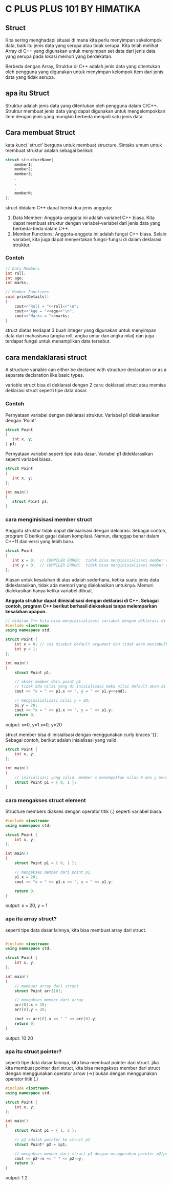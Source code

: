 # C PLUS PLUS 101 BY HIMATIKA

## Struct

Kita sering menghadapi situasi di mana kita perlu menyimpan sekelompok data, baik itu jenis data yang serupa atau tidak serupa. Kita telah melihat Array di C++ yang digunakan untuk menyimpan set data dari jenis data yang serupa pada lokasi memori yang berdekatan.

Berbeda dengan Array, Struktur di C++ adalah jenis data yang ditentukan oleh pengguna yang digunakan untuk menyimpan kelompok item dari jenis data yang tidak serupa.

## apa itu Struct

Struktur adalah jenis data yang ditentukan oleh pengguna dalam C/C++. Struktur membuat jenis data yang dapat digunakan untuk mengelompokkan item dengan jenis yang mungkin berbeda menjadi satu jenis data.

## Cara membuat Struct

kata kunci 'struct' berguna untuk membuat structure. Sintaks umum untuk membuat struktur adalah sebagai berikut:

```cpp
struct structureName{
    member1;
    member2;
    member3;
    .
    .
    .
    memberN;
};
```

struct didalam C++ dapat berisi dua jenis anggota:

1. Data Member: Anggota-anggota ini adalah variabel C++ biasa. Kita dapat membuat struktur dengan variabel-variabel dari jenis data yang berbeda-beda dalam C++.
2. Member Functions: Anggota-anggota ini adalah fungsi C++ biasa. Selain variabel, kita juga dapat menyertakan fungsi-fungsi di dalam deklarasi struktur.

### Contoh

```cpp
// Data Members
int roll;
int age;
int marks;

// Member Functions
void printDetails()
{
    cout<<"Roll = "<<roll<<"\n";
    cout<<"Age = "<<age<<"\n";
    cout<<"Marks = "<<marks;
}
```

struct diatas terdapat 3 buah integer yang digunakan untuk menyimpan data dari mahasiswa (angka roll, angka umur dan angka nilai) dan juga terdapat fungsi untuk menampilkan data tersebut.

## cara mendaklarasi struct

A structure variable can either be declared with structure declaration or as a separate declaration like basic types.

variable struct bisa di deklarasi dengan 2 cara: deklarasi struct atau memisa deklarasi struct seperti tipe data dasar.

### Contoh

Pernyataan variabel dengan deklarasi struktur.
Variabel p1 dideklarasikan dengan 'Point'.

```cpp
struct Point
{
   int x, y;
} p1;
```

Pernyataan variabel seperti tipe data dasar.
Variabel p1 dideklarasikan seperti variabel biasa.

```cpp
struct Point
{
   int x, y;
};

int main()
{
   struct Point p1;
}
```

### cara menginisisasi member struct

Anggota struktur tidak dapat diinisialisasi dengan deklarasi. Sebagai contoh, program C berikut gagal dalam kompilasi. Namun, dianggap benar dalam C++11 dan versi yang lebih baru.

```cpp
struct Point
{
   int x = 0;  // COMPILER ERROR:  tidak bisa menginisialisasi member disini
   int y = 0;  // COMPILER ERROR:  tidak bisa menginisialisasi member disini
};
```

Alasan untuk kesalahan di atas adalah sederhana, ketika suatu jenis data dideklarasikan, tidak ada memori yang dialokasikan untuknya. Memori dialokasikan hanya ketika variabel dibuat.

**Anggota struktur dapat diinisialisasi dengan deklarasi di C++. Sebagai contoh, program C++ berikut berhasil dieksekusi tanpa melemparkan kesalahan apapun.**

```cpp
// didalam C++ kita bisa menginisialisasi variabel dengan deklarasi di struct.
#include <iostream>
using namespace std;

struct Point {
    int x = 0; // ini disebut default argument dan tidak akan menimbulkan error
    int y = 1;
};

int main()
{
    struct Point p1;

    // akses member dari point p1
    // tidak ada nilai yang di inisialisasi maka nilai default akan di gunakan. yaitu x=0 dan y=1;
    cout << "x = " << p1.x << ", y = " << p1.y<<endl;

    // menginisialisasi nilai y = 20;
    p1.y = 20;
    cout << "x = " << p1.x << ", y = " << p1.y;
    return 0;
```

output:
x=0, y=1
x=0, y=20

struct member bisa di inisialisasi dengan menggunakan curly braces ‘{}’. Sebagai contoh, berikut adalah inisialisasi yang valid.

```cpp
struct Point {
    int x, y;
};

int main()
{
    // inisialisasi yang valid. member x mendapatkan nilai 0 dan y mendapatkan nilai 1. Urutan deklarasi diikuti.
    struct Point p1 = { 0, 1 };
}
```

### cara mengakses struct element

Structure members diakses dengan operator titik (.) seperti variabel biasa.

```cpp
#include <iostream>
using namespace std;

struct Point {
    int x, y;
};

int main()
{
    struct Point p1 = { 0, 1 };

    // mengakses member dari point p1
    p1.x = 20;
    cout << "x = " << p1.x << ", y = " << p1.y;

    return 0;
}
```

output:
x = 20, y = 1

### apa itu array struct?

seperti tipe data dasar lainnya, kita bisa membuat array dari struct.

```cpp

#include <iostream>
using namespace std;

struct Point {
    int x, y;
};

int main()
{
    // membuat array dari struct
    struct Point arr[10];

    // mengakses member dari array
    arr[0].x = 10;
    arr[0].y = 20;

    cout << arr[0].x << " " << arr[0].y;
    return 0;
}
```

output:
10 20

### apa itu struct pointer?

seperti tipe data dasar lainnya, kita bisa membuat pointer dari struct. jika kita membuat pointer dari struct, kita bisa mengakses member dari struct dengan menggunakan operator arrow (->) bukan dengan menggunakan operator titik (.)

```cpp
#include <iostream>
using namespace std;

struct Point {
    int x, y;
};

int main()
{
    struct Point p1 = { 1, 2 };

    // p2 adalah pointer ke struct p1
    struct Point* p2 = &p1;

    // mengakses member dari struct p1 dengan menggunakan pointer p2/pointer struct
    cout << p2->x << " " << p2->y;
    return 0;
}
```

output:
1 2
